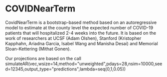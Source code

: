 # COVIDNearTerm
CovidNearTerm is a bootstrap-based method based on an autoregressive model to estimate at the county level the expected number of COVID-19 patients that will hospitalized 2-4 weeks into the future.  It is based on the work of researchers at UCSF (Adam Olshen), Stanford (Kristopher Kapphahn, Ariadna Garcia, Isabel Wang and Manisha Desai) and Memorial Sloan-Kettering (Mithat Gonen).

Our projections are based on the call simulateAR(vec,wsize=14,method="unweighted",pdays=28,nsim=10000,seed=12345,output_type="predictions",lambda=seq(0,1,0.05))
